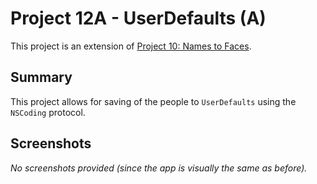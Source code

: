 # Project 12A - UserDefaults (A)

This project is an extension of [Project 10: Names to Faces](13-Project-10-NamesToFaces).

## Summary

This project allows for saving of the people to `UserDefaults` using the `NSCoding` protocol.

## Screenshots

*No screenshots provided (since the app is visually the same as before).*
